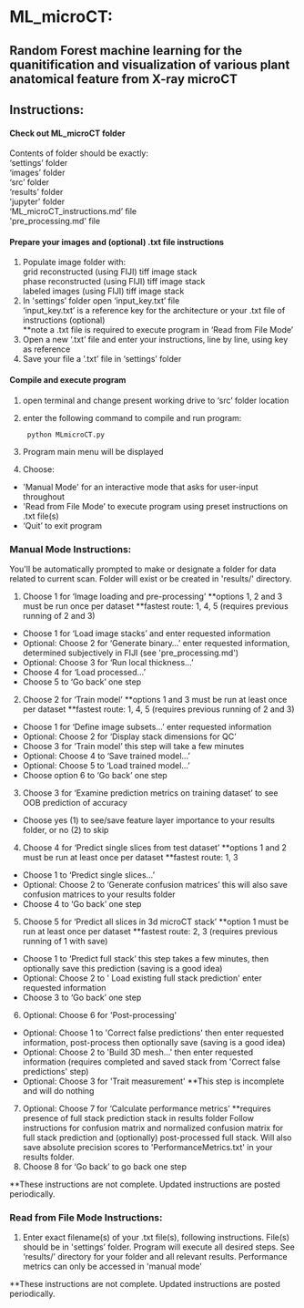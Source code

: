 #  ML_microCT:
## Random Forest machine learning for the quanitification and visualization of various plant anatomical feature from X-ray microCT

## Instructions:

#### Check out ML_microCT folder

Contents of folder should be exactly:  
‘settings’ folder  
‘images’ folder  
‘src’ folder  
‘results’ folder  
'jupyter' folder  
‘ML_microCT_instructions.md’ file  
'pre_processing.md' file  

#### Prepare your images and (optional) .txt file instructions

1) Populate image folder with:  
grid reconstructed (using FIJI) tiff image stack  
phase reconstructed (using FIJI) tiff image stack  
labeled images (using FIJI) tiff image stack  
2) In 'settings’ folder open ‘input_key.txt’ file  
‘input_key.txt’ is a reference key for the architecture or your .txt file of instructions (optional)  
**note a .txt file is required to execute program in ‘Read from File Mode’  
 3) Open a new ‘.txt’ file and enter your instructions, line by line, using key as reference  
 4) Save your file a ’.txt’ file in ‘settings’ folder  

#### Compile and execute program

1) open terminal and change present working drive to ‘src’ folder location
2) enter the following command to compile and run program:

        python MLmicroCT.py

3) Program main menu will be displayed
4) Choose:
- 'Manual Mode' for an interactive mode that asks for user-input throughout
- 'Read from File Mode’ to execute program using preset instructions on .txt file(s)
- ‘Quit’ to exit program

### Manual Mode Instructions:

You'll be automatically prompted to make or designate a folder for data related to current scan.
Folder will exist or be created in 'results/' directory.

1) Choose 1 for ‘Image loading and pre-processing’
**options 1, 2 and 3 must be run once per dataset
**fastest route: 1, 4, 5 (requires previous running of 2 and 3)
- Choose 1 for ‘Load image stacks’ and enter requested information
- Optional: Choose 2 for ‘Generate binary…’ enter requested information, determined subjectively in FIJI (see 'pre_processing.md')
- Optional: Choose 3 for ‘Run local thickness…’
- Choose 4 for ‘Load processed…’
- Choose 5 to ‘Go back’ one step
2) Choose 2 for ‘Train model’
**options 1 and 3 must be run at least once per dataset
**fastest route: 1, 4, 5 (requires previous running of 2 and 3)
- Choose 1 for ‘Define image subsets...’ enter requested information
- Optional: Choose 2 for ‘Display stack dimensions for QC’
- Choose 3 for ‘Train model’ this step will take a few minutes
- Optional: Choose 4 to ‘Save trained model…’
- Optional: Choose 5 to ‘Load trained model…’
- Choose option 6 to ‘Go back’ one step
3) Choose 3 for ‘Examine prediction metrics on training dataset’ to see OOB prediction of accuracy
- Choose yes (1) to see/save feature layer importance to your results folder, or no (2) to skip
4) Choose 4 for ‘Predict single slices from test dataset’
**options 1 and 2 must be run at least once per dataset
**fastest route: 1, 3
- Choose 1 to ‘Predict single slices…’
- Optional: Choose 2 to ‘Generate confusion matrices’ this will also save confusion matrices to your results folder
- Choose 4 to ‘Go back’ one step
5) Choose 5 for ‘Predict all slices in 3d microCT stack’
**option 1 must be run at least once per dataset
**fastest route: 2, 3 (requires previous running of 1 with save)
- Choose 1 to ‘Predict full stack’ this step takes a few minutes, then optionally save this prediction (saving is a good idea)
- Optional: Choose 2 to ' Load existing full stack prediction' enter requested information
- Choose 3 to ‘Go back’ one step
6) Optional: Choose 6 for 'Post-processing'
- Optional: Choose 1 to 'Correct false predictions' then enter requested information, post-process then optionally save (saving is a good idea)
- Optional: Choose 2 to 'Build 3D mesh...' then enter requested information (requires completed and saved stack from 'Correct false predictions' step)
- Optional: Choose 3 for 'Trait measurement'
**This step is incomplete and will do nothing
7) Optional: Choose 7 for ‘Calculate performance metrics’
**requires presence of full stack prediction stack in results folder
Follow instructions for confusion matrix and normalized confusion matrix for full stack prediction and (optionally) post-processed full stack. Will also save absolute precision scores to 'PerformanceMetrics.txt' in your results folder.
8) Choose 8 for ‘Go back’ to go back one step

**These instructions are not complete. Updated instructions are posted periodically.

### Read from File Mode Instructions:
1) Enter exact filename(s) of your .txt file(s), following instructions. File(s) should be in 'settings’ folder.
Program will execute all desired steps.
See ‘results/’ directory for your folder and all relevant results.
Performance metrics can only be accessed in 'manual mode'

**These instructions are not complete. Updated instructions are posted periodically.
